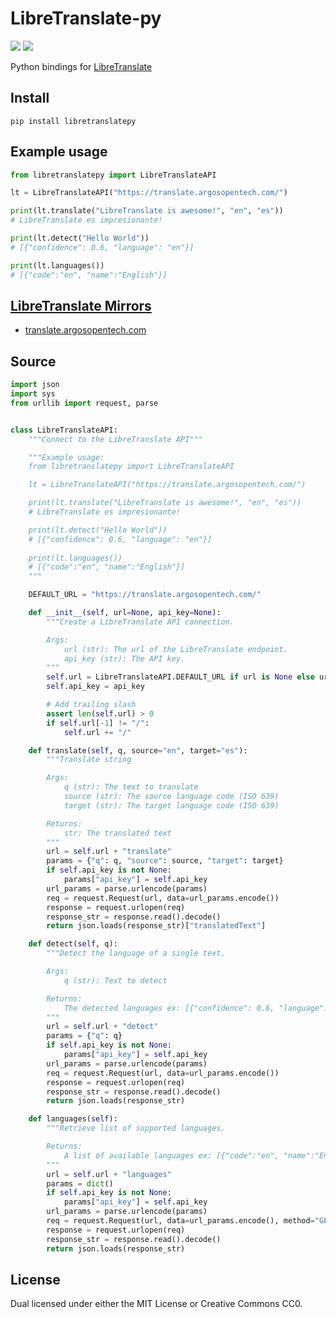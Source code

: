 # LibreTranslate-py

<a href="https://pypi.org/project/libretranslatepy/" target="_blank"><img src="https://flat.badgen.net/pypi/v/libretranslatepy"></a>
<a href="/LICENSE" target="_blank"><img src="https://flat.badgen.net/github/license/argosopentech/LibreTranslate-py"></a>

Python bindings for [LibreTranslate](https://github.com/LibreTranslate/LibreTranslate)


## Install
```
pip install libretranslatepy
```

## Example usage
```python
from libretranslatepy import LibreTranslateAPI

lt = LibreTranslateAPI("https://translate.argosopentech.com/")

print(lt.translate("LibreTranslate is awesome!", "en", "es"))
# LibreTranslate es impresionante!

print(lt.detect("Hello World"))
# [{"confidence": 0.6, "language": "en"}]

print(lt.languages())
# [{"code":"en", "name":"English"}]
```

## [LibreTranslate Mirrors](https://github.com/LibreTranslate/LibreTranslate#mirrors)
- [translate.argosopentech.com](https://translate.argosopentech.com)

## Source
```python
import json
import sys
from urllib import request, parse


class LibreTranslateAPI:
    """Connect to the LibreTranslate API"""

    """Example usage:
    from libretranslatepy import LibreTranslateAPI

    lt = LibreTranslateAPI("https://translate.argosopentech.com/")

    print(lt.translate("LibreTranslate is awesome!", "en", "es"))
    # LibreTranslate es impresionante!

    print(lt.detect("Hello World"))
    # [{"confidence": 0.6, "language": "en"}]
    
    print(lt.languages())
    # [{"code":"en", "name":"English"}]
    """

    DEFAULT_URL = "https://translate.argosopentech.com/"

    def __init__(self, url=None, api_key=None):
        """Create a LibreTranslate API connection.

        Args:
            url (str): The url of the LibreTranslate endpoint.
            api_key (str): The API key.
        """
        self.url = LibreTranslateAPI.DEFAULT_URL if url is None else url
        self.api_key = api_key

        # Add trailing slash
        assert len(self.url) > 0
        if self.url[-1] != "/":
            self.url += "/"

    def translate(self, q, source="en", target="es"):
        """Translate string

        Args:
            q (str): The text to translate
            source (str): The source language code (ISO 639)
            target (str): The target language code (ISO 639)

        Returns:
            str: The translated text
        """
        url = self.url + "translate"
        params = {"q": q, "source": source, "target": target}
        if self.api_key is not None:
            params["api_key"] = self.api_key
        url_params = parse.urlencode(params)
        req = request.Request(url, data=url_params.encode())
        response = request.urlopen(req)
        response_str = response.read().decode()
        return json.loads(response_str)["translatedText"]

    def detect(self, q):
        """Detect the language of a single text.

        Args:
            q (str): Text to detect

        Returns:
            The detected languages ex: [{"confidence": 0.6, "language": "en"}]
        """
        url = self.url + "detect"
        params = {"q": q}
        if self.api_key is not None:
            params["api_key"] = self.api_key
        url_params = parse.urlencode(params)
        req = request.Request(url, data=url_params.encode())
        response = request.urlopen(req)
        response_str = response.read().decode()
        return json.loads(response_str)

    def languages(self):
        """Retrieve list of supported languages.

        Returns:
            A list of available languages ex: [{"code":"en", "name":"English"}]
        """
        url = self.url + "languages"
        params = dict()
        if self.api_key is not None:
            params["api_key"] = self.api_key
        url_params = parse.urlencode(params)
        req = request.Request(url, data=url_params.encode(), method="GET")
        response = request.urlopen(req)
        response_str = response.read().decode()
        return json.loads(response_str)

```

## License
Dual licensed under either the MIT License or Creative Commons CC0.

